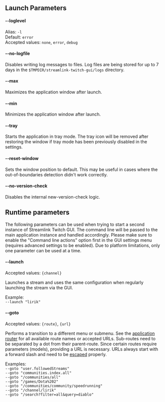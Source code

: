 ## Launch Parameters

#### --loglevel

Alias: `-l`  
Default: `error`  
Accepted values: `none`, `error`, `debug`

#### --no-logfile

Disables writing log messages to files. Log files are being stored for up to 7 days in the `$TMPDIR/streamlink-twitch-gui/logs` directory.

#### --max

Maximizes the application window after launch.

#### --min

Minimizes the application window after launch.

#### --tray

Starts the application in tray mode. The tray icon will be removed after restoring the window if tray mode has been previously disabled in the settings.

#### --reset-window

Sets the window position to default. This may be useful in cases where the out-of-boundaries detection didn't work correctly.

#### --no-version-check

Disables the internal new-version-check logic.


## Runtime parameters

The following parameters can be used when trying to start a second instance of Streamlink Twitch GUI. The command line will be passed to the main application instance and handled accordingly. Please make sure to enable the "Command line actions" option first in the GUI settings menu (requires advanced settings to be enabled). Due to platform limitations, only one parameter can be used at a time.

#### --launch

Accepted values: `{channel}`

Launches a stream and uses the same configuration when regularly launching the stream via the GUI.

Example:  
`--launch "lirik"`

#### --goto

Accepted values: `{route}`, `{url}`

Performs a transition to a different menu or submenu. See the [application router](https://github.com/streamlink/streamlink-twitch-gui/blob/master/src/app/router.js) for all available route names or accepted URLs. Sub-routes need to be separated by a dot from their parent-route. Since certain routes require parameters (models), providing a URL is necessary. URLs always start with a forward slash and need to be [escaped](https://www.w3schools.com/tags/ref_urlencode.asp) properly.  

Examples:  
`--goto "user.followedStreams"`  
`--goto "communities.index.all"`  
`--goto "/communities/all"`  
`--goto "/games/Dota%202"`  
`--goto "/communities/community/speedrunning"`  
`--goto "/channel/lirik"`  
`--goto "/search?filter=all&query=diablo"`  
